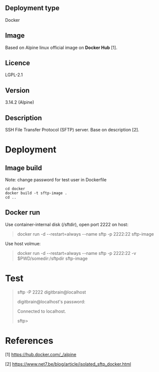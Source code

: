 ## Deployment type

Docker

## Image

Based on Alpine linux official image on __Docker Hub__ [1]. 

## Licence

LGPL-2.1

## Version

3.14.2 (Alpine)

## Description

SSH File Transfer Protocol (SFTP) server.
Base on description [2].

# Deployment


## Image build

Note: change password for test user in Dockerfile 
 
```
cd docker
docker build -t sftp-image .
cd ..
```

## Docker run

Use container-internal disk (/sftdir), open port 2222 on host:

> docker run -d --restart=always --name sftp -p 2222:22 sftp-image


Use host volmue:

> docker run -d --restart=always --name sftp -p 2222:22 -v $PWD/somedir:/sftpdir sftp-image


# Test

> sftp -P 2222 digitbrain@localhost
>
> digitbrain@localhost's password:
>
> Connected to localhost.
>
> sftp>


# References

[1] https://hub.docker.com/_/alpine

[2] https://www.net7.be/blog/article/isolated_sftp_docker.html


